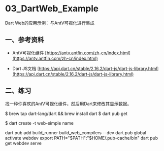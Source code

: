 # 03_DartWeb_Example

Dart Web的应用示例：与AntV可视化进行集成

## 一、参考资料

- AntV可视化组件 [https://antv.antfin.com/zh-cn/index.html](https://antv.antfin.com/zh-cn/index.html)

- Dart JS文档 [https://api.dart.cn/stable/2.16.2/dart-js/dart-js-library.html](https://api.dart.cn/stable/2.16.2/dart-js/dart-js-library.html)

## 二、练习

找一种你喜欢的AntV可视化组件，然后用Dart来修改其显示数据。

$ brew tap dart-lang/dart && brew install dart
$ dart pub get

$ dart create -t web-simple name

dart pub add build_runner build_web_compilers --dev
dart pub global activate webdev
export PATH="$PATH":"$HOME/.pub-cache/bin"
dart pub get
webdev serve